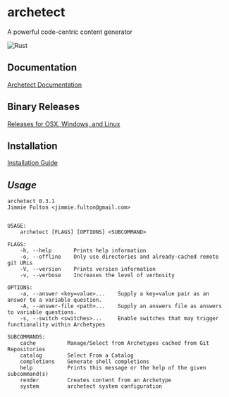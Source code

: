 # archetect
A powerful code-centric content generator

![Rust](https://github.com/archetect/archetect/workflows/Rust/badge.svg)

## Documentation 
[Archetect Documentation](https://arc:x!hetect.github.io/archetect.html)

## Binary Releases
[Releases for OSX, Windows, and Linux](https://github.com/archetect/archetect/releases)

## Installation
[Installation Guide](https://archetect.github.io/getting_started/installation.html)

## *Usage*
```
archetect 0.3.1
Jimmie Fulton <jimmie.fulton@gmail.com>


USAGE:
    archetect [FLAGS] [OPTIONS] <SUBCOMMAND>

FLAGS:
    -h, --help       Prints help information
    -o, --offline    Only use directories and already-cached remote git URLs
    -V, --version    Prints version information
    -v, --verbose    Increases the level of verbosity

OPTIONS:
    -a, --answer <key=value>...    Supply a key=value pair as an answer to a variable question.
    -A, --answer-file <path>...    Supply an answers file as answers to variable questions.
    -s, --switch <switches>...     Enable switches that may trigger functionality within Archetypes

SUBCOMMANDS:
    cache          Manage/Select from Archetypes cached from Git Repositories
    catalog        Select From a Catalog
    completions    Generate shell completions
    help           Prints this message or the help of the given subcommand(s)
    render         Creates content from an Archetype
    system         archetect system configuration
```
